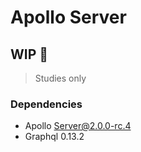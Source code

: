 # Apollo Server

## WIP 🚧

> Studies only

### Dependencies

- Apollo Server@2.0.0-rc.4
- Graphql 0.13.2
